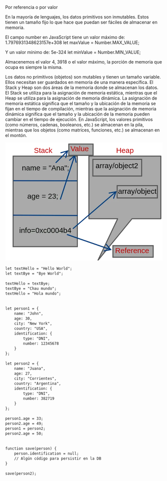 Por referencia o por valor


En la mayoría de lenguajes, los datos primitivos son inmutables. Estos tienen un tamaño fijo lo que hace que puedan ser fáciles de almacenar en memoria.

El campo number en JavaScript tiene un valor máximo de: 1.7976931348623157e+308
let maxValue = Number.MAX_VALUE;

Y un valor mínimo de: 5e-324
let minValue = Number.MIN_VALUE;

Almacenemos el valor 4, 3918 o el valor máximo, la porción de memoria que ocupa es siempre la misma.

Los datos no primitivos (objetos) son mutables y tienen un tamaño variable. Ellos necesitan ser guardados en memoria de una manera específica.
El Stack y Heap son dos áreas de la memoria donde se almacenan los datos. El Stack se utiliza para la asignación de memoria estática, mientras que el Heap se utiliza para la asignación de memoria dinámica.
La asignación de memoria estática significa que el tamaño y la ubicación de la memoria se fijan en el tiempo de compilación, mientras que la asignación de memoria dinámica significa que el tamaño y la ubicación de la memoria pueden cambiar en el tiempo de ejecución.
En JavaScript, los valores primitivos (como números, cadenas, booleanos, etc.) se almacenan en la pila, mientras que los objetos (como matrices, funciones, etc.) se almacenan en el montón.

![](heap-stack.webp)

    let textHello = "Hello World";
    let textBye = "Bye World";

    textHello = textBye;
    textBye = "Chau mundo";
    textHello = "Hola mundo";


    let person1 = {
        name: "John",
        age: 30,
        city: "New York",
        country: "USA",
        identification: {
            type: "DNI",
            number: 12345678
        }
    };

    let person2 = {
        name: "Juana",
        age: 27,
        city: "Corrientes",
        country: "Argentina",
        identification: {
            type: "DNI",
            number: 382719
        }
    };

    person1.age = 33;
    person2.age = 49;
    person1 = person2;
    person2.age = 50;


    function save(person) {
        person.identification = null;
        // Algún código para persistir en la DB
    }

    save(person2);
